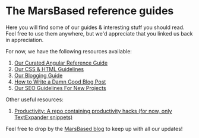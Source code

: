 # The MarsBased reference guides
Here you will find some of our guides &amp; interesting stuff you should read. Feel free to use them anywhere, but we'd appreciate that you linked us back in appreciation.

For now, we have the following resources available:

1. [Our Curated Angular Reference Guide](https://github.com/MarsBased/reference/blob/master/angular-reference-guide.md)
1. [Our CSS & HTML Guidelines](https://github.com/MarsBased/reference/blob/master/css-html-guidelines.md)
1. [Our Blogging Guide](https://github.com/MarsBased/reference/blob/master/blogging-guide.md)
1. [How to Write a Damn Good Blog Post](https://github.com/MarsBased/reference/blob/master/how-to-blog.md)
1. [Our SEO Guidelines For New Projects](https://github.com/MarsBased/reference/blob/master/seo-guidelines.md)

Other useful resources:

1. [Productivity: A repo containing productivity hacks (for now, only TextExpander snippets)](https://github.com/MarsBased/productivity)

Feel free to drop by the [MarsBased blog](https://marsbased.com/blog) to keep up with all our updates!
